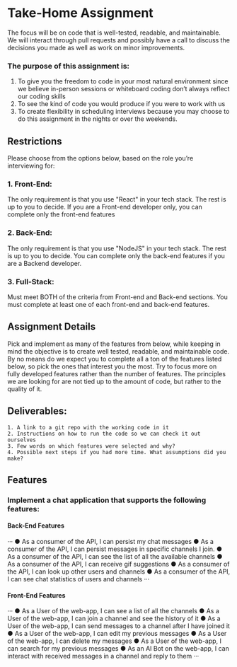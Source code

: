 # Take-Home Assignment
The focus will be on code that is well-tested, readable, and maintainable. We will interact through
pull requests and possibly have a call to discuss the decisions you made as well as work on minor
improvements. 
### The purpose of this assignment is:
1. To give you the freedom to code in your most natural environment since we believe in-person
sessions or whiteboard coding don’t always reflect our coding skills
2. To see the kind of code you would produce if you were to work with us
3. To create flexibility in scheduling interviews because you may choose to do this assignment
in the nights or over the weekends.
## Restrictions
Please choose from the options below, based on the role you’re interviewing for:
### 1. Front-End:
The only requirement is that you use "React" in your tech stack. The rest is up to you to decide. If
you are a Front-end developer only, you can complete only the front-end features
### 2. Back-End:
The only requirement is that you use "NodeJS" in your tech stack. The rest is up to you to decide.
You can complete only the back-end features if you are a Backend developer. 
### 3. Full-Stack:
Must meet BOTH of the criteria from Front-end and Back-end sections. You must complete at least
one of each front-end and back-end features.
## Assignment Details
Pick and implement as many of the features from below, while keeping in mind the objective is to
create well tested, readable, and maintainable code. By no means do we expect you to complete all
a ton of the features listed below, so pick the ones that interest you the most.
Try to focus more on fully developed features rather than the number of features. The principles we
are looking for are not tied up to the amount of code, but rather to the quality of it.

## Deliverables:
```
1. A link to a git repo with the working code in it
2. Instructions on how to run the code so we can check it out ourselves
3. Few words on which features were selected and why?
4. Possible next steps if you had more time. What assumptions did you make?
```
## Features
### Implement a chat application that supports the following features:
#### Back-End Features 
···
● As a consumer of the API, I can persist my chat messages
● As a consumer of the API, I can persist messages in specific channels I join.
● As a consumer of the API, I can see the list of all the available channels
● As a consumer of the API, I can receive gif suggestions
● As a consumer of the API, I can look up other users and channels
● As a consumer of the API, I can see chat statistics of users and channels
···
#### Front-End Features 
···
● As a User of the web-app, I can see a list of all the channels
● As a User of the web-app, I can join a channel and see the history of it
● As a User of the web-app, I can send messages to a channel after I have joined it
● As a User of the web-app, I can edit my previous messages
● As a User of the web-app, I can delete my messages
● As a User of the web-app, I can search for my previous messages
● As an AI Bot on the web-app, I can interact with received messages in a channel and reply to
them
···

